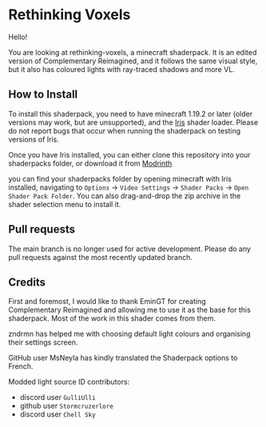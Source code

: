 # Rethinking Voxels
Hello!

You are looking at rethinking-voxels, a minecraft shaderpack. It is an edited version of Complementary Reimagined, and it follows the same visual style, but it also has coloured lights with ray-traced shadows and more VL.

## How to Install

To install this shaderpack, you need to have minecraft 1.19.2 or later (older versions may work, but are unsupported), and the [Iris](https://irisshaders.dev) shader loader. Please do not report bugs that occur when running the shaderpack on testing versions of Iris.

Once you have Iris installed, you can either clone this repository into your shaderpacks folder, or download it from [Modrinth](https://modrinth.com/shader/rethinking-voxels)

you can find your shaderpacks folder by opening minecraft with Iris installed, navigating to `Options` -> `Video Settings` -> `Shader Packs` -> `Open Shader Pack Folder`. You can also drag-and-drop the zip archive in the shader selection menu to install it.

## Pull requests

The main branch is no longer used for active development. Please do any pull requests against the most recently updated branch.

## Credits

First and foremost, I would like to thank EminGT for creating Complementary Reimagined and allowing me to use it as the base for this shaderpack. Most of the work in this shader comes from them.

zndrmn has helped me with choosing default light colours and organising their settings screen.

GitHub user MsNeyla has kindly translated the Shaderpack options to French.

Modded light source ID contributors:

 - discord user `GulliUlli`
 - github user `Stormcruzerlore`
 - discord user `Chell Sky`
